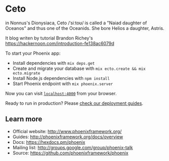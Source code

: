 # Ceto

in Nonnus's Dionysiaca, Ceto /ˈsiːtoʊ/ is called a "Naiad daughter of Oceanos" and thus one of the Oceanids. She bore Helios a daughter, Astris.

It blog writen by tutorial Brandon Richey's https://hackernoon.com/introduction-fe138ac6079d

To start your Phoenix app:

  * Install dependencies with `mix deps.get`
  * Create and migrate your database with `mix ecto.create && mix ecto.migrate`
  * Install Node.js dependencies with `npm install`
  * Start Phoenix endpoint with `mix phoenix.server`

Now you can visit [`localhost:4000`](http://localhost:4000) from your browser.

Ready to run in production? Please [check our deployment guides](http://www.phoenixframework.org/docs/deployment).

## Learn more

  * Official website: http://www.phoenixframework.org/
  * Guides: http://phoenixframework.org/docs/overview
  * Docs: https://hexdocs.pm/phoenix
  * Mailing list: http://groups.google.com/group/phoenix-talk
  * Source: https://github.com/phoenixframework/phoenix
